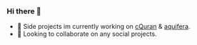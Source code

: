 ### Hi there 👋

- 🙌 Side projects im currently working on [cQuran](https://play.google.com/store/apps/details?id=com.cquran&hl=en) & [aquifera](https://www.youtube.com/watch?v=5ZCEyFlP7QQ).
- 💪 Looking to collaborate on any social projects.
